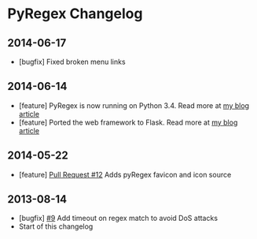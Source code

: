 # PyRegex Changelog

## 2014-06-17

* [bugfix] Fixed broken menu links

## 2014-06-14

* [feature] PyRegex is now running on Python 3.4. Read more at [my blog article](http://rscarvalho.github.io/blog/2014/06/14/pyregex-has-been-updated/)
* [feature] Ported the web framework to Flask. Read more at [my blog article](http://rscarvalho.github.io/blog/2014/06/14/pyregex-has-been-updated/)

## 2014-05-22

* [feature] [Pull Request #12](https://github.com/rscarvalho/pyregex/pull/12) Adds pyRegex favicon and icon source

## 2013-08-14

* [bugfix] [#9](https://github.com/rscarvalho/pyregex/issues/9) Add timeout on regex match to avoid DoS attacks
* Start of this changelog

